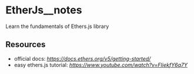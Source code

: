 # EtherJs__notes
Learn the fundamentals of Ethers.js library

## Resources
- official docs: *https://docs.ethers.org/v5/getting-started/*
- easy ethers.js tutorial: *https://www.youtube.com/watch?v=FIiekfY6q7Y*

